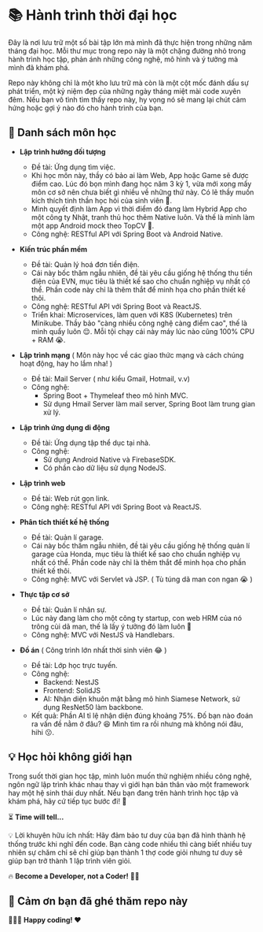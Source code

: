 # 📚 Hành trình thời đại học

Đây là nơi lưu trữ một số bài tập lớn mà mình đã thực hiện trong những năm tháng đại học. Mỗi thư mục trong repo này là một chặng đường nhỏ trong hành trình học tập, phản ánh những công nghệ, mô hình và ý tưởng mà mình đã khám phá.  

Repo này không chỉ là một kho lưu trữ mà còn là một cột mốc đánh dấu sự phát triển, một kỷ niệm đẹp của những ngày tháng miệt mài code xuyên đêm. Nếu bạn vô tình tìm thấy repo này, hy vọng nó sẽ mang lại chút cảm hứng hoặc gợi ý nào đó cho hành trình của bạn.  

## 📖 Danh sách môn học  

* **Lập trình hướng đối tượng**
  * Đề tài: Ứng dụng tìm việc.
  * Khi học môn này, thầy có bảo ai làm Web, App hoặc Game sẽ được điểm cao. Lúc đó bọn mình đang học năm 3 kỳ 1, vừa mới xong mấy môn cơ sở nên chưa biết gì nhiều về những thứ này. Có lẽ thầy muốn kích thích tinh thần học hỏi của sinh viên 🤡.
  * Mình quyết định làm App vì thời điểm đó đang làm Hybrid App cho một công ty Nhật, tranh thủ học thêm Native luôn. Và thế là mình làm một app Android mock theo TopCV 🤣.
  * Công nghệ: RESTful API với Spring Boot và Android Native.
  
* **Kiến trúc phần mềm**
  * Đề tài: Quản lý hoá đơn tiền điện.
  * Cái này bốc thăm ngẫu nhiên, đề tài yêu cầu giống hệ thống thu tiền điện của EVN, mục tiêu là thiết kế sao cho chuẩn nghiệp vụ nhất có thể. Phần code này chỉ là thêm thắt để minh họa cho phần thiết kế thôi.
  * Công nghệ: RESTful API với Spring Boot và ReactJS.
  * Triển khai: Microservices, làm quen với K8S (Kubernetes) trên Minikube. Thầy bảo "càng nhiều công nghệ càng điểm cao", thế là mình quẩy luôn 😌. Mỗi tội chạy cái này máy lúc nào cũng 100% CPU + RAM 😭.

* **Lập trình mạng** ( Môn này học về các giao thức mạng và cách chúng hoạt động, hay ho lắm nha! )
  * Đề tài: Mail Server ( như kiểu Gmail, Hotmail, v.v)
  * Công nghệ:
    * Spring Boot + Thymeleaf theo mô hình MVC.
    * Sử dụng Hmail Server làm mail server, Spring Boot làm trung gian xử lý.
  
* **Lập trình ứng dụng di động**
  * Đề tài: Ứng dụng tập thể dục tại nhà.
  * Công nghệ:
    * Sử dụng Android Native và FirebaseSDK.
    * Có phần cào dữ liệu sử dụng NodeJS.
  
* **Lập trình web**
  * Đề tài: Web rút gọn link.
  * Công nghệ: RESTful API với Spring Boot và ReactJS.

* **Phân tích thiết kế hệ thống**
  * Đề tài: Quản lí garage.
  * Cái này bốc thăm ngẫu nhiên, đề tài yêu cầu giống hệ thống quản lí garage của Honda, mục tiêu là thiết kế sao cho chuẩn nghiệp vụ nhất có thể. Phần code này chỉ là thêm thắt để minh họa cho phần thiết kế thôi.
  * Công nghệ: MVC với Servlet và JSP. ( Tù túng dã man con ngan 😭 )
  
* **Thực tập cơ sở**
  * Đề tài: Quản lí nhân sự.
  * Lúc này đang làm cho một công ty startup, con web HRM của nó trông cùi dã man, thế là lấy ý tưởng đó làm luôn 🤣
  * Công nghệ: MVC với NestJS và Handlebars.

* **Đồ án** ( Công trình lớn nhất thời sinh viên 😂 )
  * Đề tài: Lớp học trực tuyến.
  * Công nghệ:
    * Backend: NestJS
    * Frontend: SolidJS
    * AI: Nhận diện khuôn mặt bằng mô hình Siamese Network, sử dụng ResNet50 làm backbone.
  * Kết quả: Phần AI tỉ lệ nhận diện đúng khoảng 75%. Đố bạn nào đoán ra vấn đề nằm ở đâu? 😆 Mình tìm ra rồi nhưng mà không nói đâu, hihi 😗.

## 💡 Học hỏi không giới hạn

Trong suốt thời gian học tập, mình luôn muốn thử nghiệm nhiều công nghệ, ngôn ngữ lập trình khác nhau thay vì giới hạn bản thân vào một framework hay một hệ sinh thái duy nhất. Nếu bạn đang trên hành trình học tập và khám phá, hãy cứ tiếp tục bước đi! 🚀  

⏳ **Time will tell...**  

💡 Lời khuyên hữu ích nhất: Hãy đảm bảo tư duy của bạn đã hình thành hệ thống trước khi nghĩ đến code. Bạn càng code nhiều thì càng biết nhiều tuy nhiên sự chăm chỉ sẽ chỉ giúp bạn thành 1 thợ code giỏi nhưng tư duy sẽ giúp bạn trở thành 1 lập trình viên giỏi.

🔥 **Become a Developer, not a Coder!** 🤜🤛

## 🎉 Cảm ơn bạn đã ghé thăm repo này

🚀🚀🚀 **Happy coding! ❤️**  
